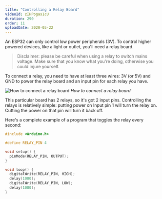 ```yaml
---
title: "Controlling a Relay Board"
videoId: zIHPogas1cU
duration: 290
order: 11
uploadDate: 2020-05-22
---
```


An ESP32 can only control low power peripherals (3V). To control higher powered devices, like a light or outlet, you'll need a relay board.

> Disclaimer: please be careful when using a relay to switch mains voltage. Make sure that you know what you're doing, otherwise you could injure yourself.

To connect a relay, you need to have at least three wires: 3V (or 5V) and GND to power the relay board and an input pin for each relay you have.

![How to connect a relay board]({{page.url}}../images/connect-relay-board.jpg)
*How to connect a relay board*

This particular board has 2 relays, so it's got 2 input pins. Controlling the relays is relatively simple: putting power on Input pin 1 will turn the relay on. Cutting the power on that pin will turn it back off.

Here's a complete example of a program that toggles the relay every second:

```cpp
#include <Arduino.h>

#define RELAY_PIN 4

void setup() {
  pinMode(RELAY_PIN, OUTPUT);
}

void loop() {
  digitalWrite(RELAY_PIN, HIGH);
  delay(1000);
  digitalWrite(RELAY_PIN, LOW);
  delay(1000);
}
```